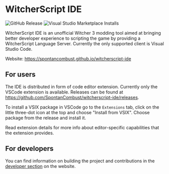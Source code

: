 # WitcherScript IDE

![GitHub Release](https://img.shields.io/github/v/release/SpontanCombust/witcherscript-ide)
![Visual Studio Marketplace Installs](https://img.shields.io/visual-studio-marketplace/i/SpontanCombust.witcherscript-ide)

WitcherScript IDE is an unofficial Witcher 3 modding tool aimed at bringing better developer experience to scripting the game by providing a WitcherScript Language Server.
Currently the only supported client is Visual Studio Code.

Website: <https://spontancombust.github.io/witcherscript-ide>


## For users
The IDE is distributed in form of code editor extension. Currently only the VSCode extension is available.
Releases can be found at <https://github.com/SpontanCombust/witcherscript-ide/releases>.

To install a VSIX package in VSCode go to the `Extensions` tab, click on the little three-dot icon at the top and choose "Install from VSIX". Choose package from the release and install it. 

Read extension details for more info about editor-specific capabilities that the extension provides.


## For developers

You can find information on building the project and contributions in the [developer section](https://spontancombust.github.io/witcherscript-ide/dev-manual) on the website.